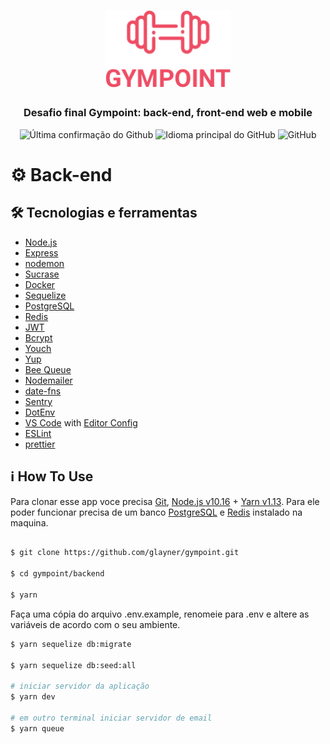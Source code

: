 <h1 align="center">
  <img alt="Gympoint" title="Gympoint" src=".github/logo.png" width="200px" />
</h1>

<h3 align="center">
  Desafio final Gympoint: back-end, front-end web e mobile
</h3>

<p align = "center">
<img alt = "Última confirmação do Github" src = "https://img.shields.io/github/last-commit/glayner/gympoint">
<img alt = "Idioma principal do GitHub" src = "https://img.shields.io/github/languages/top/glayner/gympoint">
<img alt = "GitHub" src = "https://img.shields.io/github/license/glayner/gympoint.svg">
</p>  

# :gear:  Back-end

## :hammer_and_wrench: Tecnologias e ferramentas

-  [Node.js][nodejs]
-  [Express](https://expressjs.com/)
-  [nodemon](https://nodemon.io/)
-  [Sucrase](https://github.com/alangpierce/sucrase)
-  [Docker](https://www.docker.com/docker-community)
-  [Sequelize](http://docs.sequelizejs.com/)
-  [PostgreSQL][postgre]
-  [Redis][redis]
-  [JWT](https://jwt.io/)
-  [Bcrypt](https://www.npmjs.com/package/bcrypt)
-  [Youch](https://www.npmjs.com/package/youch)
-  [Yup](https://www.npmjs.com/package/yup)
-  [Bee Queue](https://www.npmjs.com/package/bcrypt)
-  [Nodemailer](https://nodemailer.com/about/)
-  [date-fns](https://date-fns.org/)
-  [Sentry](https://sentry.io/)
-  [DotEnv](https://www.npmjs.com/package/dotenv)
-  [VS Code][vc] with [Editor Config][vceditconfig]
-  [ESLint](https://eslint.org/)
-  [prettier](https://prettier.io/)

## :information_source: How To Use

Para clonar esse app voce precisa [Git](https://git-scm.com), [Node.js v10.16][nodejs] + [Yarn v1.13][yarn]. Para ele poder funcionar precisa de um banco [PostgreSQL][postgre] e [Redis][redis] instalado na maquina.

```bash

$ git clone https://github.com/glayner/gympoint.git

$ cd gympoint/backend

$ yarn

```
Faça uma cópia do arquivo .env.example, renomeie para .env e altere as variáveis de acordo com o seu ambiente.
```bash
$ yarn sequelize db:migrate

$ yarn sequelize db:seed:all

# iniciar servidor da aplicação
$ yarn dev

# em outro terminal iniciar servidor de email
$ yarn queue

```
[nodejs]: https://nodejs.org/
[yarn]: https://yarnpkg.com/
[redis]: https://redis.io/
[postgre]: https://www.postgresql.org/
[vc]: https://code.visualstudio.com/
[vceditconfig]: https://marketplace.visualstudio.com/items?itemName=EditorConfig.EditorConfig